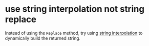 # use string interpolation not string replace

Instead of using the `Replace` method, try using [string interpolation](https://csharp.net-tutorials.com/operators/the-string-interpolation-operator/) to dynamically build the returned string.

